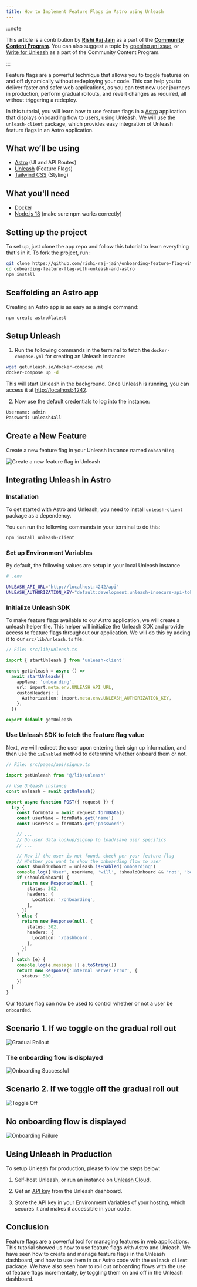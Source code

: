 ```yaml
---
title: How to Implement Feature Flags in Astro using Unleash
---
```

:::note

This article is a contribution by **[Rishi Raj Jain](https://www.linkedin.com/in/rishi-raj-jain/)** as a part of the **[Community Content Program](https://github.com/unleash/community-content)**. You can also suggest a topic by [opening an issue](https://github.com/Unleash/community-content/issues), or [Write for Unleash](https://www.getunleash.io/blog/get-published-through-unleashs-community-content-program) as a part of the Community Content Program.

:::

Feature flags are a powerful technique that allows you to toggle features on and off dynamically without redeploying your code. This can help you to deliver faster and safer web applications, as you can test new user journeys in production, perform gradual rollouts, and revert changes as required, all without triggering a redeploy.

In this tutorial, you will learn how to use feature flags in a [Astro](https://astro.build) application that displays onboarding flow to users, using Unleash. We will use the `unleash-client` package, which provides easy integration of Unleash feature flags in an Astro application.

## What we’ll be using

- [Astro](https://astro.build) (UI and API Routes)
- [Unleash](https://getunleash.io) (Feature Flags)
- [Tailwind CSS](https://tailwindcss.com) (Styling)

## What you'll need

- [Docker](https://docker.com)
- [Node.js 18](https://nodejs.org) (make sure npm works correctly)

## Setting up the project

To set up, just clone the app repo and follow this tutorial to learn everything that's in it. To fork the project, run:

```bash
git clone https://github.com/rishi-raj-jain/onboarding-feature-flag-with-unleash-and-astro
cd onboarding-feature-flag-with-unleash-and-astro
npm install
```

## Scaffolding an Astro app

Creating an Astro app is as easy as a single command:

```bash
npm create astro@latest
```

## Setup Unleash

1. Run the following commands in the terminal to fetch the `docker-compose.yml` for creating an Unleash instance:

```bash
wget getunleash.io/docker-compose.yml
docker-compose up -d
```

This will start Unleash in the background. Once Unleash is running, you can access it at [http://localhost:4242](http://localhost:4242).

2. Now use the default credentials to log into the instance:

```bash
Username: admin
Password: unleash4all
```


## Create a New Feature

Create a new feature flag in your Unleash instance named `onboarding`.

![Create a new feature flag in Unleash](/img/create-new-flag-astro.png)


## Integrating Unleash in Astro

### Installation

To get started with Astro and Unleash, you need to install `unleash-client` package as a dependency.


You can run the following commands in your terminal to do this:

```bash
npm install unleash-client
```

### Set up Environment Variables

By default, the following values are setup in your local Unleash instance

```bash
# .env

UNLEASH_API_URL="http://localhost:4242/api"
UNLEASH_AUTHORIZATION_KEY="default:development.unleash-insecure-api-token"
```

### Initialize Unleash SDK

To make feature flags available to our Astro application, we will create a unleash helper file. This helper will initialize the Unleash SDK and provide access to feature flags throughout our application. We will do this by adding it to our `src/lib/unleash.ts` file.

```typescript
// File: src/lib/unleash.ts

import { startUnleash } from 'unleash-client'

const getUnleash = async () =>
  await startUnleash({
    appName: 'onboarding',
    url: import.meta.env.UNLEASH_API_URL,
    customHeaders: {
      Authorization: import.meta.env.UNLEASH_AUTHORIZATION_KEY,
    },
  })

export default getUnleash
```

### Use Unleash SDK to fetch the feature flag value


Next, we will redirect the user upon entering their sign up information, and then use the `isEnabled` method to determine whether onboard them or not.


```typescript
// File: src/pages/api/signup.ts

import getUnleash from '@/lib/unleash'

// Use Unleash instance
const unleash = await getUnleash()

export async function POST({ request }) {
  try {
    const formData = await request.formData()
    const userName = formData.get('name')
    const userPass = formData.get('password')

    // ...
    // Do user data lookup/signup to load/save user specifics
    // ...

    // Now if the user is not found, check per your feature flag
    // Whether you want to show the onboarding flow to user
    const shouldOnboard = unleash.isEnabled('onboarding')
    console.log(['User', userName, 'will', !shouldOnboard && 'not', 'be onboarded'].filter((i) => i).join(' '))
    if (shouldOnboard) {
      return new Response(null, {
        status: 302,
        headers: {
          Location: '/onboarding',
        },
      })
    } else {
      return new Response(null, {
        status: 302,
        headers: {
          Location: '/dashboard',
        },
      })
    }
  } catch (e) {
    console.log(e.message || e.toString())
    return new Response('Internal Server Error', {
      status: 500,
    })
  }
}
```


Our feature flag can now be used to control whether or not a user be `onboarded`.

## Scenario 1. If we toggle on the gradual roll out

![Gradual Rollout](/img/gradual-rollout-astro.png)

### The onboarding flow is displayed

![Onboarding Successful](/img/onboarding-success-astro.png)

## Scenario 2. If we toggle off the gradual roll out

![Toggle Off](/img/gradual-rollout-astro-1.png)

## No onboarding flow is displayed

![Onboarding Failure](/img/onboarding-failure-astro.png)

## Using Unleash in Production

To setup Unleash for production, please follow the steps below:

1. Self-host Unleash, or run an instance on [Unleash Cloud](https://www.getunleash.io/pricing).

2. Get an [API key](/reference/api-tokens-and-client-keys) from the Unleash dashboard.

3. Store the API key in your Environment Variables of your hosting, which secures it and makes it accessible in your code.

## Conclusion

Feature flags are a powerful tool for managing features in web applications. This tutorial showed us how to use feature flags with Astro and Unleash. We have seen how to create and manage feature flags in the Unleash dashboard, and how to use them in our Astro code with the `unleash-client` package. We have also seen how to roll out onboarding flows with the use of feature flags incrementally, by toggling them on and off in the Unleash dashboard.
